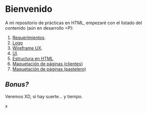 # Bienvenido

A mi repositorio de prácticas en HTML, empezaré con el listado del contenido (aún en desarrollo =P):

1. [Requerimientos](requerimientos.md "Ver requerimientos").
2. [Logo](/HTML/logo.md)
3. [Wireframe UX](/HTML/Media/Wireframe%20Practica%201.pdf "Wireframe PDF").
4. [UI]().
5. [Estructura en HTML]()
6. [Maquetación de páginas (clientes)]()
7. [Maquetación de páginas (pastelero)]()

## ***Bonus?*** 
Veremos XD, si hay suerte... y tiempo.




x